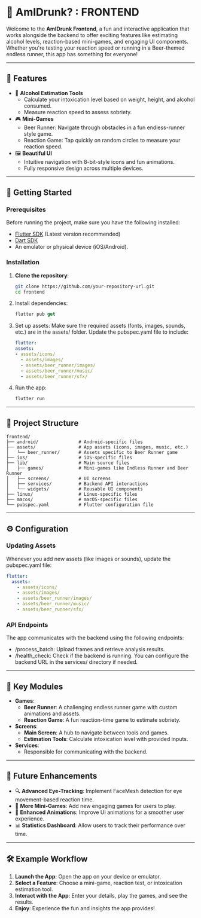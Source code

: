 # 🍹 AmIDrunk? : FRONTEND

Welcome to the **AmIDrunk Frontend**, a fun and interactive application that works alongside the backend to offer exciting features like estimating alcohol levels, reaction-based mini-games, and engaging UI components. Whether you're testing your reaction speed or running in a Beer-themed endless runner, this app has something for everyone!

---
## 🌟 Features

- 🧪 **Alcohol Estimation Tools**
    - Calculate your intoxication level based on weight, height, and alcohol consumed.
    - Measure reaction speed to assess sobriety.
- 🎮 **Mini-Games**
    - Beer Runner: Navigate through obstacles in a fun endless-runner style game.
    - Reaction Game: Tap quickly on random circles to measure your reaction speed.
- 🖼️ **Beautiful UI**
    - Intuitive navigation with 8-bit-style icons and fun animations.
    - Fully responsive design across multiple devices.

---
## 🚀 Getting Started

### Prerequisites
Before running the project, make sure you have the following installed:
- [Flutter SDK](https://flutter.dev/docs/get-started/install) (Latest version recommended)
- [Dart SDK](https://dart.dev/get-dart)
- An emulator or physical device (iOS/Android).

### Installation

1. **Clone the repository**:
   ```bash
   git clone https://github.com/your-repository-url.git
   cd frontend
   ```
2. Install dependencies:
    ```dart
    flutter pub get
    ```
3. Set up assets: Make sure the required assets (fonts, images, sounds, etc.) are in the assets/ folder. Update the pubspec.yaml file to include:
    ```yaml
    flutter:
    assets:
    - assets/icons/
      - assets/images/
      - assets/beer_runner/images/
      - assets/beer_runner/music/
      - assets/beer_runner/sfx/
    ```
4. Run the app:
    ```dart
    flutter run
    ```

---
## 📂 Project Structure

```plaintext
frontend/
├── android/               # Android-specific files
├── assets/                # App assets (icons, images, music, etc.)
│   └── beer_runner/       # Assets specific to Beer Runner game
├── ios/                   # iOS-specific files
├── lib/                   # Main source files
│   ├── games/             # Mini-games like Endless Runner and Beer Runner
│   ├── screens/           # UI screens
│   ├── services/          # Backend API interactions
│   └── widgets/           # Reusable UI components
├── linux/                 # Linux-specific files
├── macos/                 # macOS-specific files
└── pubspec.yaml           # Flutter configuration file
```

---
## ⚙️ Configuration

### Updating Assets

Whenever you add new assets (like images or sounds), update the pubspec.yaml file:
```yaml
flutter:
  assets:
    - assets/icons/
    - assets/images/
    - assets/beer_runner/images/
    - assets/beer_runner/music/
    - assets/beer_runner/sfx/
```

### API Endpoints
The app communicates with the backend using the following endpoints:
- /process_batch: Upload frames and retrieve analysis results.
- /health_check: Check if the backend is running.
You can configure the backend URL in the services/ directory if needed.

---
## 🔑 Key Modules

- **Games**:
    - **Beer Runner**: A challenging endless runner game with custom animations and assets.
    - **Reaction Game**: A fun reaction-time game to estimate sobriety.
- **Screens**:
  - **Main Screen**: A hub to navigate between tools and games.
  - **Estimation Tools**: Calculate intoxication level with provided inputs.
- **Services**:
  - Responsible for communicating with the backend.

---
## 🔮 Future Enhancements

- 🔍 **Advanced Eye-Tracking**: Implement FaceMesh detection for eye movement-based reaction time.
- 🌟 **More Mini-Games**: Add new engaging games for users to play.
- 🎨 **Enhanced Animations**: Improve UI animations for a smoother user experience.
- 📊 **Statistics Dashboard**: Allow users to track their performance over time.

---
## 🛠️ Example Workflow

1. **Launch the App**: Open the app on your device or emulator.
2. **Select a Feature**: Choose a mini-game, reaction test, or intoxication estimation tool.
3. **Interact with the App**: Enter your details, play the games, and see the results.
4. **Enjoy**: Experience the fun and insights the app provides!
